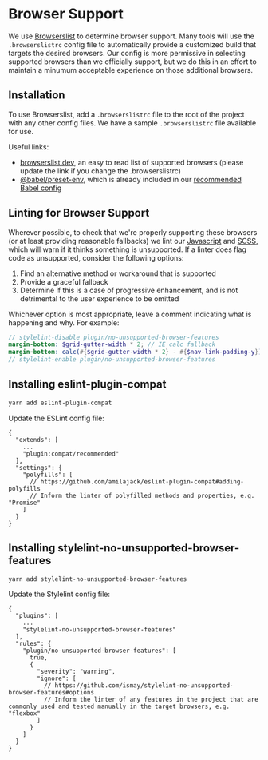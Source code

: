 # Browser Support

We use [Browserslist](https://github.com/browserslist/browserslist) to determine browser support. Many tools will use the `.browserslistrc` config file to automatically provide a customized build that targets the desired browsers. Our config is more permissive in selecting supported browsers than we officially support, but we do this in an effort to maintain a minumum acceptable experience on those additional browsers.

## Installation

To use Browserslist, add a `.browserslistrc` file to the root of the project with any other config files. We have a sample `.browserslistrc` file available for use.

Useful links:

- [browserslist.dev](https://browserslist.dev/?q=Pj0gMiUsIGxhc3QgMyBtYWpvciB2ZXJzaW9ucywgbGFzdCAyIHllYXJzLCBtYWludGFpbmVkIG5vZGUgdmVyc2lvbnMsIG5vdCBvcF9taW5pIGFsbCwgbm90IGRlYWQ%3D), an easy to read list of supported browsers (please update the link if you change the .browserslistrc)
- [@babel/preset-env](https://babeljs.io/docs/en/next/babel-preset-env.html), which is already included in our [recommended Babel config](https://github.com/Andrews-McMeel-Universal/amu-code_standards/tree/production/javascript/es6/transpilers)

## Linting for Browser Support

Wherever possible, to check that we're properly supporting these browsers (or at least providing reasonable fallbacks) we lint our [Javascript](https://github.com/amilajack/eslint-plugin-compat) and [SCSS](https://github.com/ismay/stylelint-no-unsupported-browser-features), which will warn if it thinks something is unsupported. If a linter does flag code as unsupported, consider the following options:

1. Find an alternative method or workaround that is supported
2. Provide a graceful fallback
3. Determine if this is a case of progressive enhancement, and is not detrimental to the user experience to be omitted

Whichever option is most appropriate, leave a comment indicating what is happening and why. For example:

```scss
// stylelint-disable plugin/no-unsupported-browser-features
margin-bottom: $grid-gutter-width * 2; // IE calc fallback
margin-bottom: calc(#{$grid-gutter-width * 2} - #{$nav-link-padding-y});
// stylelint-enable plugin/no-unsupported-browser-features
```

## Installing eslint-plugin-compat

```bash
yarn add eslint-plugin-compat
```

Update the ESLint config file:

```
{
  "extends": [
    ...
    "plugin:compat/recommended"
  ],
  "settings": {
    "polyfills": [
      // https://github.com/amilajack/eslint-plugin-compat#adding-polyfills
      // Inform the linter of polyfilled methods and properties, e.g. "Promise"
    ]
  }
}
```

## Installing stylelint-no-unsupported-browser-features

```bash
yarn add stylelint-no-unsupported-browser-features
```

Update the Stylelint config file:

```
{
  "plugins": [
    ...
    "stylelint-no-unsupported-browser-features"
  ],
  "rules": {
    "plugin/no-unsupported-browser-features": [
      true,
      {
        "severity": "warning",
        "ignore": [
          // https://github.com/ismay/stylelint-no-unsupported-browser-features#options
          // Inform the linter of any features in the project that are commonly used and tested manually in the target browsers, e.g. "flexbox"
        ]
      }
    ]
  }
}
```
